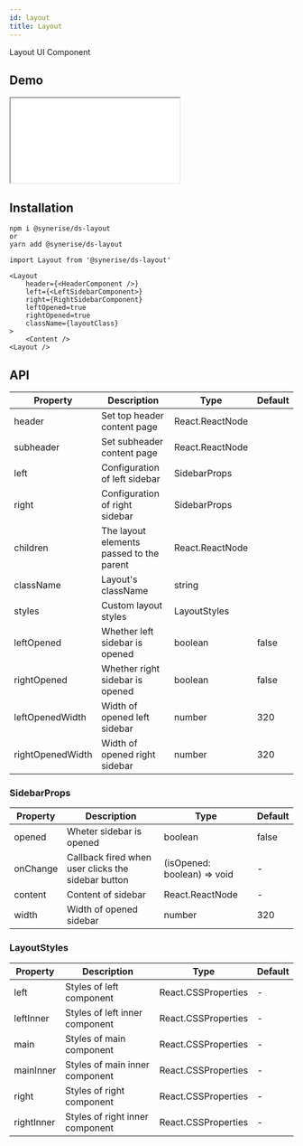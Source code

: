 ```yaml
---
id: layout
title: Layout
---
```


Layout UI Component

## Demo

<iframe src="/storybook-static/iframe.html?id=components-layout--default"></iframe>

## Installation

```
npm i @synerise/ds-layout
or
yarn add @synerise/ds-layout
```

```
import Layout from '@synerise/ds-layout'

<Layout
    header={<HeaderComponent />}
    left={<LeftSidebarComponent>}
    right={RightSidebarComponent}
    leftOpened=true
    rightOpened=true
    className={layoutClass}
>
    <Content />
<Layout />
```

## API

| Property         | Description                              | Type            | Default |
| ---------        | ---------------------------------------- | --------------- | ------- |
| header           | Set top header content page              | React.ReactNode |         |
| subheader        | Set subheader content page               | React.ReactNode |         |
| left             | Configuration of left sidebar            | SidebarProps    |         |
| right            | Configuration of right sidebar           | SidebarProps    |         |
| children         | The layout elements passed to the parent | React.ReactNode |         |
| className        | Layout's className                       | string          |         |
| styles           | Custom layout styles                     | LayoutStyles    |         |
| leftOpened       | Whether left sidebar is opened           | boolean         | false   |
| rightOpened      | Whether right sidebar is opened          | boolean         | false   |
| leftOpenedWidth  | Width of opened left sidebar             | number          | 320     |
| rightOpenedWidth | Width of opened right sidebar            | number          | 320     |

### SidebarProps

| Property  | Description                                        | Type                        | Default |
| --------- | ----------------------------------------           | ---------------             | ------- |
| opened    | Wheter sidebar is opened                           | boolean                     | false   |
| onChange  | Callback fired when user clicks the sidebar button | (isOpened: boolean) => void | -       |
| content   | Content of sidebar                                 | React.ReactNode             | -       |
| width     | Width of opened sidebar                            | number                      | 320     |


### LayoutStyles

| Property   | Description                     | Type                | Default |
| ---------- | ------------------------------- | ------------------- | ------- |
| left       | Styles of left component        | React.CSSProperties | -       |
| leftInner  | Styles of left inner component  | React.CSSProperties | -       |
| main       | Styles of main component        | React.CSSProperties | -       |
| mainInner  | Styles of main inner component  | React.CSSProperties | -       |
| right      | Styles of right component       | React.CSSProperties | -       |
| rightInner | Styles of right inner component | React.CSSProperties | -       |
